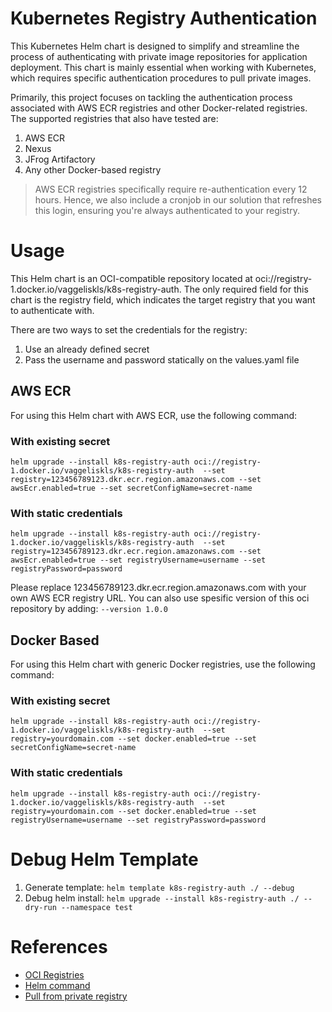 # Kubernetes Registry Authentication
This Kubernetes Helm chart is designed to simplify and streamline the process of authenticating with private image repositories for application deployment. This chart is mainly essential when working with Kubernetes, which requires specific authentication procedures to pull private images.

Primarily, this project focuses on tackling the authentication process associated with AWS ECR registries and other Docker-related registries. The supported registries that also have tested are:

1. AWS ECR
2. Nexus
3. JFrog Artifactory
4. Any other Docker-based registry

> AWS ECR registries specifically require re-authentication every 12 hours. Hence, we also include a cronjob in our solution that refreshes this login, ensuring you're always authenticated to your registry.

# Usage
This Helm chart is an OCI-compatible repository located at oci://registry-1.docker.io/vaggeliskls/k8s-registry-auth. The only required field for this chart is the registry field, which indicates the target registry that you want to authenticate with.

There are two ways to set the credentials for the registry:

1. Use an already defined secret
2. Pass the username and password statically on the values.yaml file

## AWS ECR
For using this Helm chart with AWS ECR, use the following command:

### With existing secret
```
helm upgrade --install k8s-registry-auth oci://registry-1.docker.io/vaggeliskls/k8s-registry-auth  --set registry=123456789123.dkr.ecr.region.amazonaws.com --set awsEcr.enabled=true --set secretConfigName=secret-name
```
### With static credentials
```
helm upgrade --install k8s-registry-auth oci://registry-1.docker.io/vaggeliskls/k8s-registry-auth  --set registry=123456789123.dkr.ecr.region.amazonaws.com --set awsEcr.enabled=true --set registryUsername=username --set registryPassword=password
```

Please replace 123456789123.dkr.ecr.region.amazonaws.com with your own AWS ECR registry URL.
You can also use spesific version of this oci repository by adding: `--version 1.0.0`


## Docker Based
For using this Helm chart with generic Docker registries, use the following command:
### With existing secret
```
helm upgrade --install k8s-registry-auth oci://registry-1.docker.io/vaggeliskls/k8s-registry-auth  --set registry=yourdomain.com --set docker.enabled=true --set secretConfigName=secret-name
```
### With static credentials
```
helm upgrade --install k8s-registry-auth oci://registry-1.docker.io/vaggeliskls/k8s-registry-auth  --set registry=yourdomain.com --set docker.enabled=true --set registryUsername=username --set registryPassword=password
```

# Debug Helm Template
1. Generate template: `helm template k8s-registry-auth ./ --debug`
2. Debug helm install: `helm upgrade --install k8s-registry-auth ./ --dry-run --namespace test`

# References
- [OCI Registries](https://helm.sh/docs/topics/registries/)
- [Helm command](https://helm.sh/docs/helm/helm_upgrade/)
- [Pull from private registry](https://kubernetes.io/docs/tasks/configure-pod-container/pull-image-private-registry/)